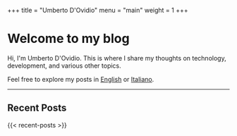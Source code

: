 +++
title = "Umberto D'Ovidio"
menu = "main"
weight = 1
+++

# Welcome to my blog

Hi, I'm Umberto D'Ovidio. This is where I share my thoughts on technology, development, and various other topics.

Feel free to explore my posts in [English](/en/) or [Italiano](/it/).

---

## Recent Posts

{{< recent-posts >}} 